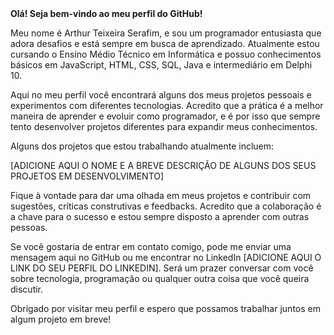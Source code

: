 <link rel="stylesheet" href="https://cdn.jsdelivr.net/gh/devicons/devicon@v2.15.1/devicon.min.css">
<strong>Olá! Seja bem-vindo ao meu perfil do GitHub!</strong>

Meu nome é Arthur Teixeira Serafim, e sou um programador entusiasta que adora desafios e está sempre em busca de aprendizado. Atualmente estou cursando o Ensino Médio Técnico em Informática e possuo conhecimentos básicos em JavaScript, HTML, CSS, SQL, Java e intermediário em Delphi 10.
<i class="devicon-javascript-plain colored"></i>
            <i class="devicon-html5-plain-wordmark colored"></i>
          

Aqui no meu perfil você encontrará alguns dos meus projetos pessoais e experimentos com diferentes tecnologias. Acredito que a prática é a melhor maneira de aprender e evoluir como programador, e é por isso que sempre tento desenvolver projetos diferentes para expandir meus conhecimentos.

Alguns dos projetos que estou trabalhando atualmente incluem:

[ADICIONE AQUI O NOME E A BREVE DESCRIÇÃO DE ALGUNS DOS SEUS PROJETOS EM DESENVOLVIMENTO]

Fique à vontade para dar uma olhada em meus projetos e contribuir com sugestões, críticas construtivas e feedbacks. Acredito que a colaboração é a chave para o sucesso e estou sempre disposto a aprender com outras pessoas.

Se você gostaria de entrar em contato comigo, pode me enviar uma mensagem aqui no GitHub ou me encontrar no LinkedIn [ADICIONE AQUI O LINK DO SEU PERFIL DO LINKEDIN]. Será um prazer conversar com você sobre tecnologia, programação ou qualquer outra coisa que você queira discutir.

Obrigado por visitar meu perfil e espero que possamos trabalhar juntos em algum projeto em breve!
